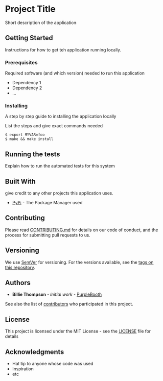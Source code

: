 # Project Title

Short description of the application

## Getting Started

Instructions for how to get teh application running locally.

### Prerequisites

Required software (and which version) needed to run this application

* Dependency 1
* Dependency 2
* ...

### Installing

A step by step guide to installing the application locally

List the steps and give exact commands needed

```
$ export MYVAR=foo
$ make && make install
```

## Running the tests

Explain how to run the automated tests for this system

## Built With

give credit to any other projects this application uses.

* [PyPi](https://pypi.org/) - The Package Manager used

## Contributing

Please read [CONTRIBUTING.md](https://gist.github.com/PurpleBooth/b24679402957c63ec426) for details on our code of conduct, and the process for submitting pull requests to us.

## Versioning

We use [SemVer](http://semver.org/) for versioning. For the versions available, see the [tags on this repository](https://github.com/your/project/tags). 

## Authors

* **Billie Thompson** - *Initial work* - [PurpleBooth](https://github.com/PurpleBooth)

See also the list of [contributors](https://github.com/your/project/contributors) who participated in this project.

## License

This project is licensed under the MIT License - see the [LICENSE](LICENSE) file for details

## Acknowledgments

* Hat tip to anyone whose code was used
* Inspiration
* etc